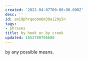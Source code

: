 ```yaml
---
created: '2022-04-07T00:00:00.000Z'
desc: ''
id: sm19phrqeobm6m39ai29y5n
tags:
- phrases
title: by hook or by crook
updated: 1652780706680
---
```

   
by any possible means.